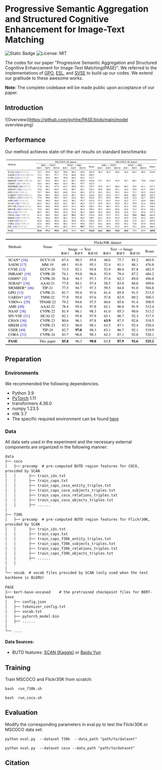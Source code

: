 # Progressive Semantic Aggregation and Structured Cognitive Enhancement for Image-Text Matching

![Static Badge](https://img.shields.io/badge/Pytorch-EE4C2C)
![License: MIT](https://img.shields.io/badge/License-Apache%202.0-yellow.svg)

The codes for our paper "Progressive Semantic Aggregation and Structured Cognitive Enhancement for Image-Text Matching(PASE)".
We referred to the implementations of [GPO](https://github.com/woodfrog/vse_infty), [ESL](https://github.com/CrossmodalGroup/ESL), and [SVSE](https://github.com/zengzhixian/SoftPool_SVSE) to build up our codes. We extend our gratitude to these awesome works.  

**Note**: The complete codebase will be made public upon acceptance of our paper.

## Introduction


![Overview](https://github.com/gyhhe/PASE/blob/main/model overview.png)



## Performance

Our method achieves state-of-the-art results on standard benchmarks:

![tab1](https://github.com/gyhhe/PASE/blob/main/tab1.png)

![tab2](https://github.com/gyhhe/PASE/blob/main/tab2.png)


## Preparation

### Environments

We recommended the following dependencies.

- Python 3.9
- [PyTorch](http://pytorch.org/) 1.11
- transformers  4.36.0
- numpy 1.23.5
- nltk 3.7
- The specific required environment can be found [here](https://github.com/Image-Text-Matching/AAHR/blob/main/requirements.txt)


### Data

All data sets used in the experiment and the necessary external components are organized in the following manner:

```
data
├── coco
│   ├── precomp  # pre-computed BUTD region features for COCO, provided by SCAN
│   │      ├── train_ids.txt
│   │      ├── train_caps.txt
│   │      ├── train_caps_coco_entity_triples.txt
│   │      ├── train_caps_coco_subjects_triples.txt
│   │      ├── train_caps_coco_relations_triples.txt
│   │      ├── train_caps_coco_objects_triples.txt
│   │      ├── ......
│   
├── f30k
│   ├── precomp  # pre-computed BUTD region features for Flickr30K, provided by SCAN
│   │      ├── train_ids.txt
│   │      ├── train_caps.txt
│   │      ├── train_caps_f30k_entity_triples.txt
│   │      ├── train_caps_f30k_subjects_triples.txt
│   │      ├── train_caps_f30k_relations_triples.txt
│   │      ├── train_caps_f30k_objects_triples.txt
│   │      ├── ......
│   │
│   
└── vocab  # vocab files provided by SCAN (only used when the text backbone is BiGRU)

PASE
├── bert-base-uncased    # the pretrained checkpoint files for BERT-base
│   ├── config.json
│   ├── tokenizer_config.txt
│   ├── vocab.txt
│   ├── pytorch_model.bin
│   ├── ......
│  
└── ....

```

#### Data Sources:

- BUTD features: [SCAN (Kaggle)](https://www.kaggle.com/datasets/kuanghueilee/scan-features) or [Baidu Yun](https://pan.baidu.com/s/1Dmnf0q9J29m4-fyL7ubqdg?pwd=AAHR)

## Training

Train MSCOCO and Flickr30K from scratch:

```
bash  run_f30k.sh
```

```
bash  run_coco.sh
```

## Evaluation

Modify the corresponding parameters in eval.py to test the Flickr30K or MSCOCO data set:

```
python eval.py  --dataset f30k  --data_path "path/to/dataset"
```

```
python eval.py  --dataset coco --data_path "path/to/dataset"
```

##  Citation

